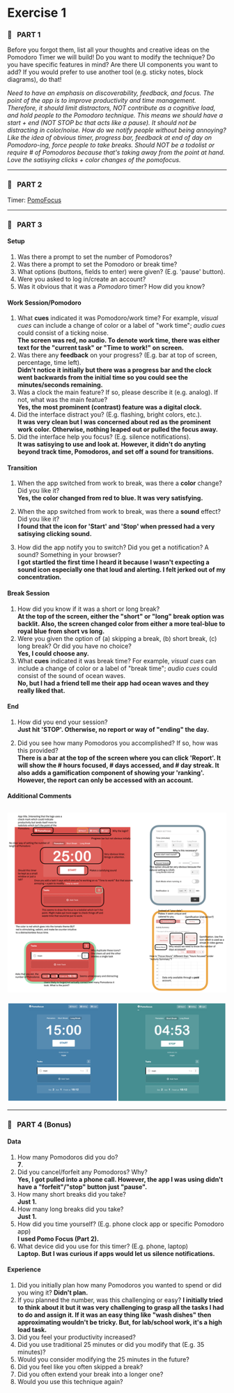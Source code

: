 # Exercise 1


### :tomato: &nbsp; PART 1
Before you forgot them, list all your thoughts and creative ideas on the Pomodoro Timer we will build! Do you want to modify the technique? Do you have specific features in mind? Are there UI components you want to add? If you would prefer to use another tool (e.g. sticky notes, block diagrams), do that!

*Need to have an emphasis on discoverability, feedback, and focus. The point of the app is to improve productivity and time management. Therefore, it should limit distractors, NOT contribute as a cognitive load, and hold people to the Pomodoro technique. This means we should have a start + end (NOT STOP bc that acts like a pause). It should not be distracting in color/noise. How do we notify people without being annoying? Like the idea of obvious timer, progress bar, feedback at end of day on Pomodoro-ing, force people to take breaks. Should NOT be a todolist or require # of Pomodoros because that's taking away from the point at hand. Love the satisying clicks + color changes of the pomofocus.*

---

### :tomato: &nbsp; PART 2 <br/>

Timer: [PomoFocus](https://pomofocus.io/) 

---

### :tomato: &nbsp; PART 3

#### Setup
1. Was there a prompt to set the number of Pomodoros? 
2. Was there a prompt to set the Pomodoro or break time? 
3. What options (buttons, fields to enter) were given? (E.g. 'pause' button).
4. Were you asked to log in/create an account?
5. Was it obvious that it was a *Pomodoro* timer? How did you know?

#### Work Session/Pomodoro
1. What **cues** indicated it was Pomodoro/work time? For example, *visual cues* can include a change of color or a label of "work time"; *audio cues* could consist of a ticking noise. <br/>
   **The screen was red, no audio. To denote work time, there was either text for the "current task" or "Time to work!" on screen.** 
2. Was there any **feedback** on your progress? (E.g. bar at top of screen, percentage, time left). <br/>
    **Didn't notice it initially but there was a progress bar and the clock went backwards from the initial time so you could see the minutes/seconds remaining.**
3. Was a clock the main feature? If so, please describe it (e.g. analog). If not, what was the main featue? <br/>
   **Yes, the most prominent (contrast) feature was a digital clock.**
4. Did the interface distract you? (E.g. flashing, bright colors, etc.). <br/>
   **It was very clean but I was concerned about red as the prominent work color. Otherwise, nothing leaped out or pulled the focus away.**
5. Did the interface help you focus? (E.g. silence notifications). <br/>
   **It was satisying to use and look at. However, it didn't do anyting beyond track time, Pomodoros, and set off a sound for transitions.**

#### Transition
1. When the app switched from work to break, was there a **color** change? Did you like it? <br/>
    **Yes, the color changed from red to blue. It was very satisfying.**

2. When the app switched from work to break, was there a **sound** effect? Did you like it? <br/>
    **I found that the icon for 'Start' and 'Stop' when pressed had a very satisying clicking sound.**

3. How did the app notify you to switch? Did you get a notification? A sound? Something in your browser? <br/>
    **I got startled the first time I heard it because I wasn't expecting a sound icon especially one that loud and alerting. I felt jerked out of my concentration.**


#### Break Session
1. How did you know if it was a short or long break? <br/>
    **At the top of the screen, either the "short" or "long" break option was backlit. Also, the screen changed color from either a more teal-blue to royal blue from short vs long.** 
2. Were you given the option of (a) skipping a break, (b) short break, (c) long break? Or did you have no choice? <br/>
   **Yes, I could choose any.**
3. What **cues** indicated it was break time? For example, *visual cues* can include a change of color or a label of "break time"; *audio cues* could consist of the sound of ocean waves. <br/>
   **No, but I had a friend tell me their app had ocean waves and they really liked that.**

#### End
1. How did you end your session?  <br/>
    **Just hit 'STOP'. Otherwise, no report or way of "ending" the day.**

2. Did you see how many Pomodoros you accomplished? If so, how was this provided? <br/>
    **There is a bar at the top of the screen where you can click 'Report'. It will show the # hours focused, # days accessed, and # day streak. It also adds a gamification component of showing your 'ranking'. However, the report can only be accessed with an account.**


#### Additional Comments
![PomoFocus main](/admin/exercises/nicole_images/work_mode.png) <br/> 
---
![PomoFocus break](/admin/exercises/nicole_images/break_mode.png) <br/>

---

### :tomato: &nbsp; PART 4 (Bonus)

#### Data
1. How many Pomodoros did you do? <br/>
   **7**.
2. Did you cancel/forfeit any Pomodoros? Why? <br/>
    **Yes, I got pulled into a phone call. However, the app I was using didn't have a "forfeit"/"stop" button just "pause".**
3. How many short breaks did you take? <br/>
    **Just 1.**
4. How many long breaks did you take? <br/>
    **Just 1.**
5. How did you time yourself? (E.g. phone clock app or specific Pomodoro app) <br/>
   **I used Pomo Focus (Part 2).**
6. What device did you use for this timer? (E.g. phone, laptop) <br/>
    **Laptop. But I was curious if apps would let us silence notifications.**

#### Experience
1. Did you initially plan how many Pomodoros you wanted to spend or did you wing it?
    **Didn't plan.**
2. If you planned the number, was this challenging or easy?
   **I initially tried to think about it but it was very challenging to grasp all the tasks I had to do and assign it. If it was an easy thing like "wash dishes" then approximating wouldn't be tricky. But, for lab/school work, it's a high load task.**
3. Did you feel your productivity increased?
4. Did you use traditional 25 minutes or did you modify that (E.g. 35 minutes)?
5. Would you consider modifying the 25 minutes in the future?
6. Did you feel like you often skipped a break?
7. Did you often extend your break into a longer one?
8. Would you use this technique again?
